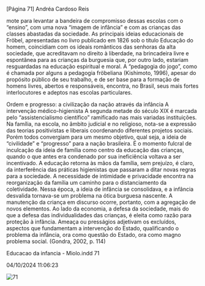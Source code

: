 [Página 71]
Andréa Cardoso Reis

mote para levantar a bandeira de compromisso dessas escolas com o
“ensino”, com uma nova “imagem de infância” e com as crianças das
classes abastadas da sociedade.
As principais ideias educacionais de Fröbel, apresentadas no livro
publicado em 1826 sob o título Educação do homem, coincidiam com os
ideais românticos das senhoras da alta sociedade, que acreditavam no
direito à liberdade, na brincadeira livre e espontânea para as crianças
da burguesia que, por outro lado, estariam resguardadas na educação
espiritual e moral.
A “pedagogia do jogo”, como é chamada por alguns a pedagogia
fröbeliana (Kishimoto, 1996), apesar do propósito público de seu
trabalho, e de ser base para a formação de homens livres, abertos e
responsáveis, encontra, no Brasil, seus mais fortes interlocutores e
adeptos nas escolas particulares.

Ordem e progresso:
a civilização da nação através da infância
A intervenção médico-higienista
A segunda metade do século XIX é marcada pelo “assistencialismo
científico” ramificado nas mais variadas instituições. Na família, na escola, no âmbito judicial e no religioso, nota-se a expressão das teorias
positivistas e liberais coordenando diferentes projetos sociais. Porém
todos convergiam para um mesmo objetivo, qual seja, a ideia de “civilidade” e “progresso” para a nação brasileira.
É o momento fulcral de inculcação da ideia de família como centro
da educação das crianças, quando o que antes era condenado por sua
ineficiência voltava a ser incentivado. A educação retorna às mãos da
família, sem prejuízo, é claro, da interferência das práticas higienistas
que passaram a ditar novas regras para a sociedade.
A necessidade de intimidade e privacidade encontra na reorganização da família um caminho para o distanciamento da coletividade.
Nessa época, a ideia de infância se consolidava, e a infância desvalida
tornava-se um problema na ótica burguesa nascente.
A manutenção da criança em discurso ocorre, portanto, com a
agregação de novos elementos. Ao lado da economia, a defesa
da sociedade, mais do que a defesa das individualidades
das crianças, é eleita como razão para proteção à infância.
Ameaça ou presságios adjetivam os excluídos, aspectos
que fundamentam a intervenção do Estado, qualificando o
problema da infância, ora como questão do Estado, ora como
magno problema social.
(Gondra, 2002, p. 114)


Educacao da infancia - Miolo.indd 71

04/10/2024 11:06:23

![71](./img/page_71-01.jpg)

